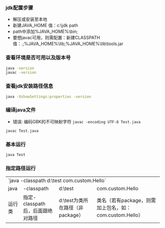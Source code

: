 ### jdk配置步骤
* 解压或安装至本地
* 新建JAVA_HOME  值：c:\jdk path
* path中添加%JAVA_HOME%\bin;
* 要想javac可用，则需配置：新建CLASSPATH  值：.;%JAVA_HOME%\lib;%JAVA_HOME%\lib\tools.jar

### 查看环境是否可用以及版本号
```bash
java -version
javac -version
```
### 查看jdk安装路径信息
```bash
java -XshowSettings:properties -version
```

### 编译java文件
*  错误: 编码GBK的不可映射字符
  `javac -encoding UTF-8 Test.java`

```bash
javac Test.java
```

### 基本运行

```bash
java Test
```

### 指定路径运行

<table>
  <tr>
    <td colspan="4">`java -classpath d:\test com.custom.Hello`</td>
  </tr>
  <tr>
    <td>java</td>
    <td>-classpath</td>
    <td>d:\test</td>
    <td>com.custom.Hello</td>
  </tr>
  <tr>
    <td>运行类</td>
    <td>指定-classpath后，后面跟绝对路径</td>
    <td>d:\test为类所在路径（非package）</td>
    <td>类名（若有package，则需加上包名，如：com.custom.Hello）</td>
  </tr>
</table>
